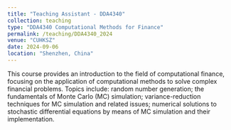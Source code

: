 ```yaml
---
title: "Teaching Assistant - DDA4340"
collection: teaching
type: "DDA4340 Computational Methods for Finance"
permalink: /teaching/DDA4340_2024
venue: "CUHKSZ"
date: 2024-09-06
location: "Shenzhen, China"
---
```


This course provides an introduction to the field of computational finance, focusing on the application of computational methods to solve complex financial problems. Topics include: random number generation; the fundamentals of Monte Carlo (MC) simulation; variance-reduction techniques for MC simulation and related issues; numerical solutions to stochastic differential equations by means of MC simulation and their implementation.
